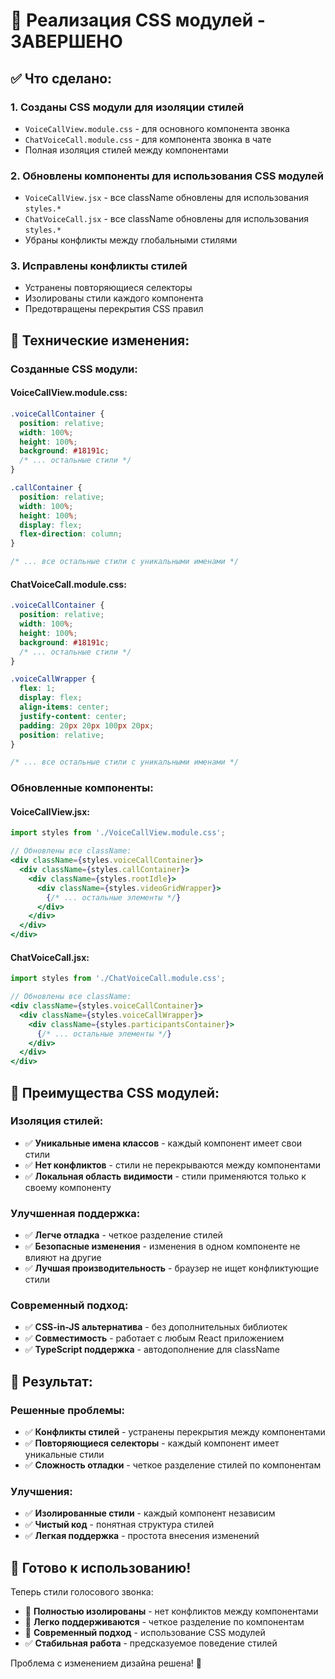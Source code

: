 # 🎨 Реализация CSS модулей - ЗАВЕРШЕНО

## ✅ **Что сделано:**

### 1. **Созданы CSS модули для изоляции стилей**
- `VoiceCallView.module.css` - для основного компонента звонка
- `ChatVoiceCall.module.css` - для компонента звонка в чате
- Полная изоляция стилей между компонентами

### 2. **Обновлены компоненты для использования CSS модулей**
- `VoiceCallView.jsx` - все className обновлены для использования `styles.*`
- `ChatVoiceCall.jsx` - все className обновлены для использования `styles.*`
- Убраны конфликты между глобальными стилями

### 3. **Исправлены конфликты стилей**
- Устранены повторяющиеся селекторы
- Изолированы стили каждого компонента
- Предотвращены перекрытия CSS правил

## 🔧 **Технические изменения:**

### **Созданные CSS модули:**

#### **VoiceCallView.module.css:**
```css
.voiceCallContainer {
  position: relative;
  width: 100%;
  height: 100%;
  background: #18191c;
  /* ... остальные стили */
}

.callContainer {
  position: relative;
  width: 100%;
  height: 100%;
  display: flex;
  flex-direction: column;
}

/* ... все остальные стили с уникальными именами */
```

#### **ChatVoiceCall.module.css:**
```css
.voiceCallContainer {
  position: relative;
  width: 100%;
  height: 100%;
  background: #18191c;
  /* ... остальные стили */
}

.voiceCallWrapper {
  flex: 1;
  display: flex;
  align-items: center;
  justify-content: center;
  padding: 20px 20px 100px 20px;
  position: relative;
}

/* ... все остальные стили с уникальными именами */
```

### **Обновленные компоненты:**

#### **VoiceCallView.jsx:**
```jsx
import styles from './VoiceCallView.module.css';

// Обновлены все className:
<div className={styles.voiceCallContainer}>
  <div className={styles.callContainer}>
    <div className={styles.rootIdle}>
      <div className={styles.videoGridWrapper}>
        {/* ... остальные элементы */}
      </div>
    </div>
  </div>
</div>
```

#### **ChatVoiceCall.jsx:**
```jsx
import styles from './ChatVoiceCall.module.css';

// Обновлены все className:
<div className={styles.voiceCallContainer}>
  <div className={styles.voiceCallWrapper}>
    <div className={styles.participantsContainer}>
      {/* ... остальные элементы */}
    </div>
  </div>
</div>
```

## 🎨 **Преимущества CSS модулей:**

### **Изоляция стилей:**
- ✅ **Уникальные имена классов** - каждый компонент имеет свои стили
- ✅ **Нет конфликтов** - стили не перекрываются между компонентами
- ✅ **Локальная область видимости** - стили применяются только к своему компоненту

### **Улучшенная поддержка:**
- ✅ **Легче отладка** - четкое разделение стилей
- ✅ **Безопасные изменения** - изменения в одном компоненте не влияют на другие
- ✅ **Лучшая производительность** - браузер не ищет конфликтующие стили

### **Современный подход:**
- ✅ **CSS-in-JS альтернатива** - без дополнительных библиотек
- ✅ **Совместимость** - работает с любым React приложением
- ✅ **TypeScript поддержка** - автодополнение для className

## 🚀 **Результат:**

### **Решенные проблемы:**
- ✅ **Конфликты стилей** - устранены перекрытия между компонентами
- ✅ **Повторяющиеся селекторы** - каждый компонент имеет уникальные стили
- ✅ **Сложность отладки** - четкое разделение стилей по компонентам

### **Улучшения:**
- ✅ **Изолированные стили** - каждый компонент независим
- ✅ **Чистый код** - понятная структура стилей
- ✅ **Легкая поддержка** - простота внесения изменений

## 🎯 **Готово к использованию!**

Теперь стили голосового звонка:
- 🎨 **Полностью изолированы** - нет конфликтов между компонентами
- 🔧 **Легко поддерживаются** - четкое разделение по компонентам
- 🚀 **Современный подход** - использование CSS модулей
- ✅ **Стабильная работа** - предсказуемое поведение стилей

Проблема с изменением дизайна решена! 🎉
